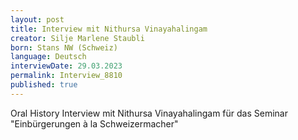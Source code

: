 ```yaml
---
layout: post
title: Interview mit Nithursa Vinayahalingam
creator: Silje Marlene Staubli
born: Stans NW (Schweiz)
language: Deutsch
interviewDate: 29.03.2023
permalink: Interview_8810
published: true
---
```

Oral History Interview mit  Nithursa Vinayahalingam für das Seminar "Einbürgerungen à la Schweizermacher"